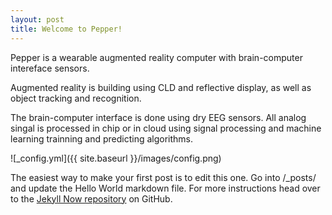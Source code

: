 ```yaml
---
layout: post
title: Welcome to Pepper!
---
```


Pepper is a wearable augmented reality computer with brain-computer intereface sensors. 

Augmented reality is building using CLD and reflective display, as well as object tracking and recognition. 

The brain-computer interface is done using dry EEG sensors. All analog singal is processed in chip or in cloud using signal processing and machine learning trainning and predicting algorithms. 


![_config.yml]({{ site.baseurl }}/images/config.png)

The easiest way to make your first post is to edit this one. Go into /_posts/ and update the Hello World markdown file. For more instructions head over to the [Jekyll Now repository](https://github.com/barryclark/jekyll-now) on GitHub.
